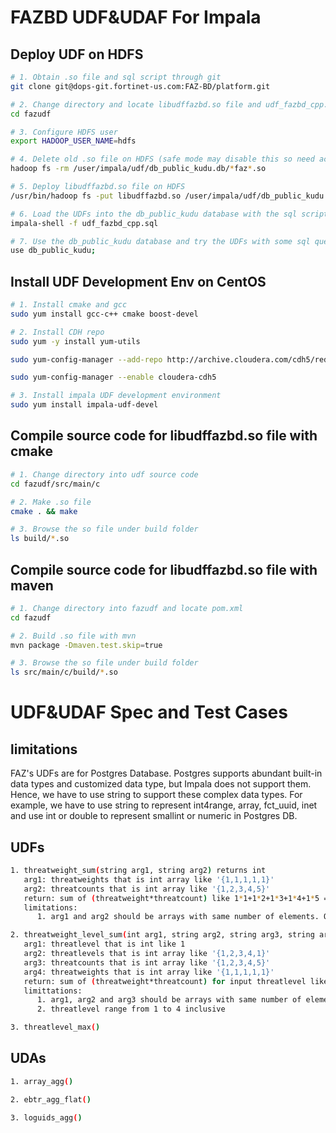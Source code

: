 # FAZBD UDF&UDAF For Impala


## Deploy UDF on HDFS

```bash
# 1. Obtain .so file and sql script through git
git clone git@dops-git.fortinet-us.com:FAZ-BD/platform.git

# 2. Change directory and locate libudffazbd.so file and udf_fazbd_cpp.sql script
cd fazudf

# 3. Configure HDFS user
export HADOOP_USER_NAME=hdfs

# 4. Delete old .so file on HDFS (safe mode may disable this so need access)
hadoop fs -rm /user/impala/udf/db_public_kudu.db/*faz*.so

# 5. Deploy libudffazbd.so file on HDFS
/usr/bin/hadoop fs -put libudffazbd.so /user/impala/udf/db_public_kudu.db

# 6. Load the UDFs into the db_public_kudu database with the sql script
impala-shell -f udf_fazbd_cpp.sql

# 7. Use the db_public_kudu database and try the UDFs with some sql queries
use db_public_kudu;
```

## Install UDF Development Env on CentOS

```bash
# 1. Install cmake and gcc
sudo yum install gcc-c++ cmake boost-devel

# 2. Install CDH repo
sudo yum -y install yum-utils

sudo yum-config-manager --add-repo http://archive.cloudera.com/cdh5/redhat/7/x86_64/cdh/cloudera-cdh5.repo

sudo yum-config-manager --enable cloudera-cdh5

# 3. Install impala UDF development environment
sudo yum install impala-udf-devel
```

## Compile source code for libudffazbd.so file with cmake

```bash
# 1. Change directory into udf source code
cd fazudf/src/main/c

# 2. Make .so file
cmake . && make

# 3. Browse the so file under build folder
ls build/*.so
```

## Compile source code for libudffazbd.so file with maven

```bash
# 1. Change directory into fazudf and locate pom.xml
cd fazudf

# 2. Build .so file with mvn
mvn package -Dmaven.test.skip=true

# 3. Browse the so file under build folder
ls src/main/c/build/*.so
```

# UDF&UDAF Spec and Test Cases

## limitations

FAZ's UDFs are for Postgres Database. Postgres supports abundant built-in data types and customized data type, but Impala does not support them. Hence, we have to use string to support these complex data types. For example, we have to use string to represent int4range, array, fct_uuid, inet and use int or double to represent smallint or numeric in Postgres DB.

## UDFs

```bash
1. threatweight_sum(string arg1, string arg2) returns int
   arg1: threatweights that is int array like '{1,1,1,1,1}'
   arg2: threatcounts that is int array like '{1,2,3,4,5}'
   return: sum of (threatweight*threatcount) like 1*1+1*2+1*3+1*4+1*5 = 15
   limitations:
      1. arg1 and arg2 should be arrays with same number of elements. Otherwise, zero would be returned.

2. threatweight_level_sum(int arg1, string arg2, string arg3, string arg4)
   arg1: threatlevel that is int like 1
   arg2: threatlevels that is int array like '{1,2,3,4,1}'
   arg3: threatcounts that is int array like '{1,2,3,4,5}'
   arg4: threatweights that is int array like '{1,1,1,1,1}'
   return: sum of (threatweight*threatcount) for input threatlevel like 1*1+1*5=6 when input threatlevel is 1
   limittations:
      1. arg1, arg2 and arg3 should be arrays with same number of elements. Otherwise, zero would be returned.
      2. threatlevel range from 1 to 4 inclusive

3. threatlevel_max()
```

## UDAs

```bash
1. array_agg()

2. ebtr_agg_flat()

3. loguids_agg()
```
